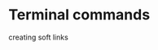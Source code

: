 # Terminal commands

creating soft links  
```ln -s <place to link to> <where to place the link (folder)>